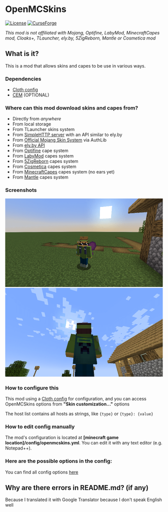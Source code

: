 # OpenMCSkins

[![License](https://img.shields.io/badge/License-Apache%202.0-blue.svg)](https://opensource.org/licenses/Apache-2.0)
[![CurseForge](https://cf.way2muchnoise.eu/versions/620015_latest.svg)](https://www.curseforge.com/minecraft/mc-mods/openmcskins)

*This mod is not affiliated with Mojang, Optifine, LabyMod, MinecraftCapes mod, Cloaks+, TLauncher, ely.by, 5ZigReborn,
Mantle or Cosmetica mod*

## What is it?

This is a mod that allows skins and capes to be use in various ways.

### Dependencies

* [Cloth config](https://www.curseforge.com/minecraft/mc-mods/cloth-config)
* [CEM](https://www.curseforge.com/minecraft/mc-mods/custom-entity-models-cem) (OPTIONAL)

### Where can this mod download skins and capes from?

* Directly from *anywhere*
* From local storage
* From TLauncher skins system
* From [SimpleHTTP server](./server/) with an API similar to ely.by
* From [Official Mojang Skin System](https://wiki.vg/Mojang_API#UUID_to_Profile_and_Skin.2FCape) via AuthLib
* From [ely.by API](https://docs.ely.by/en/skins-system.html)
* From [Optifine](https://optifine.net/home) cape system
* From [LabyMod](https://www.labymod.net/en) capes system
* From [5ZigReborn](https://5zigreborn.eu/) capes system
* From [Cosmetica](https://cosmetica.cc/) capes system
* From [MinecraftCapes](https://minecraftcapes.net/) capes system (no ears yet)
* From [Mantle](https://mantle.gg) capes system

### Screenshots

![Cloaks+ cosmetics](./screenshots/1.png)
![Custom capes](./screenshots/2.png)

### How to configure this

This mod using a [Cloth config](https://www.curseforge.com/minecraft/mc-mods/cloth-config) for configuration, and you
can access OpenMCSkins options from **"Skin customization..."** options

The host list contains all hosts as strings, like ``{type}`` or ``{type}: {value}``

### How to edit config manually

The mod's configuration is located at **[minecraft game location]/config/openmcskins.yml**. You can edit it with any
text editor (e.g. Notepad++).

### Here are the possible options in the config:

You can find all config options [here](./docs/CONFIG.md)

## Why are there errors in README.md? (if any)

Because I translated it with Google Translator because I don't speak English well
